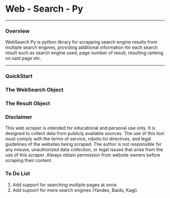 # Web - Search - Py
---
### Overview
WebSearch Py is python library for scrapping search engine results from multiple search engines, providing additional information for each search result such as search engine used, page number of result, resulting ranking on said page etc.

---
### QuickStart

### The WebSearch Object

### The Result Object

### Disclaimer
This web scraper is intended for educational and personal use only. It is designed to collect data from publicly available sources. The use of this tool must comply with the terms of service, robots.txt directives, and legal guidelines of the websites being scraped. The author is not responsible for any misuse, unauthorized data collection, or legal issues that arise from the use of this scraper. Always obtain permission from website owners before scraping their content.

### To Do List
1. Add support for searching multiple pages at once.
2. Add supoort for more search engines (Yandex, Baidu, Kagi).
